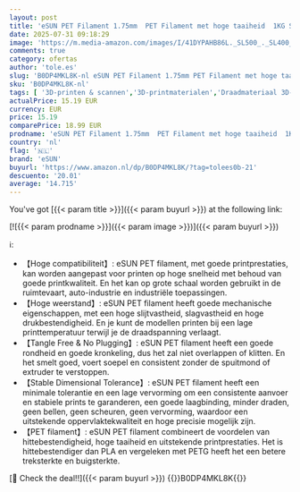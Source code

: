 ```yaml
---
layout: post
title: 'eSUN PET Filament 1.75mm  PET Filament met hoge taaiheid  1KG Spoel  2.2 LBS  3D Printing Filament voor 3D Printers  Transparant  1KG '
date: 2025-07-31 09:18:29
image: 'https://m.media-amazon.com/images/I/41DYPAHB86L._SL500_._SL400_.jpg'
comments: true
category: ofertas
author: 'tole.es'
slug: 'B0DP4MKL8K-nl eSUN PET Filament 1.75mm PET Filament met hoge taaiheid...'
sku: 'B0DP4MKL8K-nl'
tags: [ '3D-printen & scannen','3D-printmaterialen','Draadmateriaal 3D-printers','Zakelijk, industrie & wetenschap','esun','🇳🇱', ]
actualPrice: 15.19 EUR
currency: EUR
price: 15.19
comparePrice: 18.99 EUR
prodname: 'eSUN PET Filament 1.75mm  PET Filament met hoge taaiheid  1KG Spoel  2.2 LBS  3D Printing Filament voor 3D Printers  Transparant  1KG '
country: 'nl'
flag: '🇳🇱'
brand: 'eSUN'
buyurl: 'https://www.amazon.nl/dp/B0DP4MKL8K/?tag=tolees0b-21'
descuento: '20.01'
average: '14.715'
---
```


You've got [{{< param title >}}]({{< param buyurl >}}) at the following link:

[![{{< param prodname >}}]({{< param image >}})]({{< param buyurl >}})

ℹ️:

- 【Hoge compatibiliteit】: eSUN PET filament, met goede printprestaties, kan worden aangepast voor printen op hoge snelheid met behoud van goede printkwaliteit. En het kan op grote schaal worden gebruikt in de ruimtevaart, auto-industrie en industriële toepassingen.
- 【Hoge weerstand】: eSUN PET filament heeft goede mechanische eigenschappen, met een hoge slijtvastheid, slagvastheid en hoge drukbestendigheid. En je kunt de modellen printen bij een lage printtemperatuur terwijl je de draadspanning verlaagt.
- 【Tangle Free & No Plugging】: eSUN PET filament heeft een goede rondheid en goede kronkeling, dus het zal niet overlappen of klitten. En het smelt goed, voert soepel en consistent zonder de spuitmond of extruder te verstoppen.
- 【Stable Dimensional Tolerance】: eSUN PET filament heeft een minimale tolerantie en een lage vervorming om een consistente aanvoer en stabiele prints te garanderen, een goede laagbinding, minder draden, geen bellen, geen scheuren, geen vervorming, waardoor een uitstekende oppervlaktekwaliteit en hoge precisie mogelijk zijn.
- 【PET filament】: eSUN PET filament combineert de voordelen van hittebestendigheid, hoge taaiheid en uitstekende printprestaties. Het is hittebestendiger dan PLA en vergeleken met PETG heeft het een betere treksterkte en buigsterkte.

[🛒 Check the deal!!]({{< param buyurl >}})
{{<world>}}B0DP4MKL8K{{</world>}}
